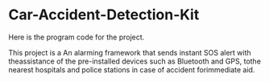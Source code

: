 # Car-Accident-Detection-Kit
Here is the program code for the project.

This project is a An alarming framework that sends instant SOS alert with theassistance of the pre-installed devices such as Bluetooth and GPS, tothe nearest hospitals and police stations in case of accident forimmediate aid.
